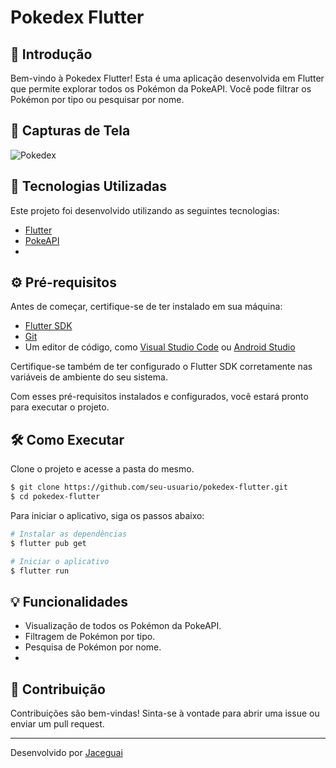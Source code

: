 # Pokedex Flutter


## 🚀 Introdução

Bem-vindo à Pokedex Flutter! Esta é uma aplicação desenvolvida em Flutter que permite explorar todos os Pokémon da PokeAPI. Você pode filtrar os Pokémon por tipo ou pesquisar por nome.


## 📱 Capturas de Tela

![Pokedex](.github/pokedex-screenshot.png)


## 🧪 Tecnologias Utilizadas

Este projeto foi desenvolvido utilizando as seguintes tecnologias:

- [Flutter](https://flutter.dev/)
- [PokeAPI](https://pokeapi.co/)
- 


## ⚙️ Pré-requisitos

Antes de começar, certifique-se de ter instalado em sua máquina:

- [Flutter SDK](https://flutter.dev/docs/get-started/install)
- [Git](https://git-scm.com)
- Um editor de código, como [Visual Studio Code](https://code.visualstudio.com/) ou [Android Studio](https://developer.android.com/studio)

Certifique-se também de ter configurado o Flutter SDK corretamente nas variáveis de ambiente do seu sistema.

Com esses pré-requisitos instalados e configurados, você estará pronto para executar o projeto.



## 🛠️ Como Executar

Clone o projeto e acesse a pasta do mesmo.

```bash
$ git clone https://github.com/seu-usuario/pokedex-flutter.git
$ cd pokedex-flutter
```

Para iniciar o aplicativo, siga os passos abaixo:

```bash
# Instalar as dependências
$ flutter pub get

# Iniciar o aplicativo
$ flutter run
```


## 💡 Funcionalidades

- Visualização de todos os Pokémon da PokeAPI.
- Filtragem de Pokémon por tipo.
- Pesquisa de Pokémon por nome.
- 

## 🌟 Contribuição

Contribuições são bem-vindas! Sinta-se à vontade para abrir uma issue ou enviar um pull request.



---

Desenvolvido por [Jaceguai](https://github.com/Jaceguai)
